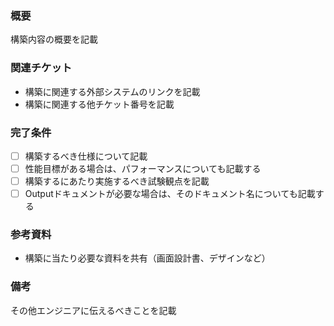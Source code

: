 ### 概要

構築内容の概要を記載

### 関連チケット

- 構築に関連する外部システムのリンクを記載
- 構築に関連する他チケット番号を記載

### 完了条件

- [ ] 構築するべき仕様について記載
- [ ] 性能目標がある場合は、パフォーマンスについても記載する
- [ ] 構築するにあたり実施するべき試験観点を記載
- [ ] Outputドキュメントが必要な場合は、そのドキュメント名についても記載する

<!-- 試験観点は試験チェックリストより参照し必要な試験観点を記載する -->


### 参考資料
 
- 構築に当たり必要な資料を共有（画面設計書、デザインなど）

### 備考

その他エンジニアに伝えるべきことを記載